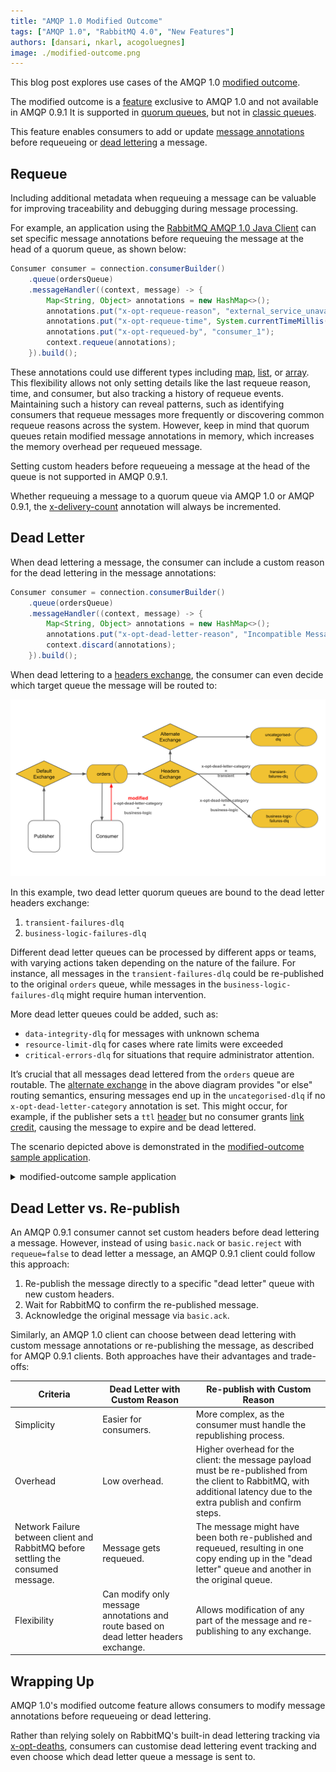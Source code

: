 ```yaml
---
title: "AMQP 1.0 Modified Outcome"
tags: ["AMQP 1.0", "RabbitMQ 4.0", "New Features"]
authors: [dansari, nkarl, acogoluegnes]
image: ./modified-outcome.png
---
```


This blog post explores use cases of the AMQP 1.0 [modified outcome](https://docs.oasis-open.org/amqp/core/v1.0/os/amqp-core-messaging-v1.0-os.html#type-modified).

<!-- truncate -->

The modified outcome is a [feature](/docs/amqp#outcomes) exclusive to AMQP 1.0 and not available in AMQP 0.9.1
It is supported in [quorum queues](/docs/quorum-queues), but not in [classic queues](/docs/classic-queues).

This feature enables consumers to add or update [message annotations](https://docs.oasis-open.org/amqp/core/v1.0/os/amqp-core-messaging-v1.0-os.html#type-message-annotations) before requeueing or [dead lettering](/docs/dlx) a message.

## Requeue

Including additional metadata when requeuing a message can be valuable for improving traceability and debugging during message processing.

For example, an application using the [RabbitMQ AMQP 1.0 Java Client](https://github.com/rabbitmq/rabbitmq-amqp-java-client) can set specific message annotations before requeuing the message at the head of a quorum queue, as shown below:
```java
Consumer consumer = connection.consumerBuilder()
    .queue(ordersQueue)
    .messageHandler((context, message) -> {
        Map<String, Object> annotations = new HashMap<>();
        annotations.put("x-opt-requeue-reason", "external_service_unavailable");
        annotations.put("x-opt-requeue-time", System.currentTimeMillis());
        annotations.put("x-opt-requeued-by", "consumer_1");
        context.requeue(annotations);
    }).build();
```

These annotations could use different types including [map](https://docs.oasis-open.org/amqp/core/v1.0/os/amqp-core-types-v1.0-os.html#type-map), [list](https://docs.oasis-open.org/amqp/core/v1.0/os/amqp-core-types-v1.0-os.html#type-list), or [array](https://docs.oasis-open.org/amqp/core/v1.0/os/amqp-core-types-v1.0-os.html#type-array).
This flexibility allows not only setting details like the last requeue reason, time, and consumer, but also tracking a history of requeue events.
Maintaining such a history can reveal patterns, such as identifying consumers that requeue messages more frequently or discovering common requeue reasons across the system.
However, keep in mind that quorum queues retain modified message annotations in memory, which increases the memory overhead per requeued message.

Setting custom headers before requeueing a message at the head of the queue is not supported in AMQP 0.9.1.

Whether requeuing a message to a quorum queue via AMQP 1.0 or AMQP 0.9.1, the [x-delivery-count](https://www.rabbitmq.com/docs/quorum-queues#poison-message-handling) annotation will always be incremented.

## Dead Letter

When dead lettering a message, the consumer can include a custom reason for the dead lettering in the message annotations:
```java
Consumer consumer = connection.consumerBuilder()
    .queue(ordersQueue)
    .messageHandler((context, message) -> {
        Map<String, Object> annotations = new HashMap<>();
        annotations.put("x-opt-dead-letter-reason", "Incompatible Message Format");
        context.discard(annotations);
    }).build();
```

When dead lettering to a [headers exchange](/tutorials/amqp-concepts#exchange-headers), the consumer can even decide which target queue the message will be routed to:

![An AMQP 1.0 consumer can use the modified outcome to decide which dead letter queue a message is routed to.](modified-outcome.svg)

In this example, two dead letter quorum queues are bound to the dead letter headers exchange:
1. `transient-failures-dlq`
2. `business-logic-failures-dlq`

Different dead letter queues can be processed by different apps or teams, with varying actions taken depending on the nature of the failure.
For instance, all messages in the `transient-failures-dlq` could be re-published to the original `orders` queue, while messages in the `business-logic-failures-dlq` might require human intervention.

More dead letter queues could be added, such as:
* `data-integrity-dlq` for messages with unknown schema
* `resource-limit-dlq` for cases where rate limits were exceeded
* `critical-errors-dlq` for situations that require administrator attention.

It’s crucial that all messages dead lettered from the `orders` queue are routable.
The [alternate exchange](/docs/ae) in the above diagram provides "or else" routing semantics, ensuring messages end up in the `uncategorised-dlq` if no `x-opt-dead-letter-category` annotation is set.
This might occur, for example, if the publisher sets a `ttl` [header](https://docs.oasis-open.org/amqp/core/v1.0/os/amqp-core-messaging-v1.0-os.html#type-header) but no consumer grants [link credit](/blog/2024/09/02/amqp-flow-control#link-credit), causing the message to expire and be dead lettered.

The scenario depicted above is demonstrated in the [modified-outcome sample application](https://github.com/ansd/modified-outcome/blob/v0.1.0/src/main/java/com/github/ansd/App.java).

<details>
<summary>modified-outcome sample application</summary>

The sample app uses the [RabbitMQ AMQP 1.0 Java Client](https://github.com/rabbitmq/rabbitmq-amqp-java-client).

You can run this sample application as follows:
1. Start RabbitMQ server via `docker run -it --rm --name rabbitmq -p 5672:5672 -p 15672:15672 rabbitmq:4.0-management`
2. In the root directory of [the sample app](https://github.com/ansd/modified-outcome/tree/v0.1.0), start the client via `mvn clean compile exec:java`.

After publishing a message to the `orders` queue, the client app consumes the message and outputs the following on the console:
```
publisher: received ACCEPTED outcome
consumer: setting annotations {x-opt-dead-letter-reason=Customer Not Eligible for Discount, x-opt-dead-letter-category=business-logic} and dead lettering...
```
The message will be dead lettered to the `business-logic-failures-dlq`.

To prevent message loss during dead lettering, the sample app uses [at-least-once dead lettering](/blog/2022/03/29/at-least-once-dead-lettering).

</details>

## Dead Letter vs. Re-publish

An AMQP 0.9.1 consumer cannot set custom headers before dead lettering a message.
However, instead of using `basic.nack` or `basic.reject` with `requeue=false` to dead letter a message, an AMQP 0.9.1 client could follow this approach:
1. Re-publish the message directly to a specific "dead letter" queue with new custom headers.
2. Wait for RabbitMQ to confirm the re-published message.
3. Acknowledge the original message via `basic.ack`.

Similarly, an AMQP 1.0 client can choose between dead lettering with custom message annotations or re-publishing the message, as described for AMQP 0.9.1 clients.
Both approaches have their advantages and trade-offs:

| Criteria | Dead Letter with Custom Reason | Re-publish with Custom Reason |
| --- | --- | --- |
| Simplicity | Easier for consumers. | More complex, as the consumer must handle the republishing process. |
| Overhead | Low overhead. | Higher overhead for the client: the message payload must be re-published from the client to RabbitMQ, with additional latency due to the extra publish and confirm steps. |
| Network Failure between client and RabbitMQ before settling the consumed message. | Message gets requeued. | The message might have been both re-published and requeued, resulting in one copy ending up in the "dead letter" queue and another in the original queue. |
| Flexibility |	Can modify only message annotations and route based on dead letter headers exchange. | Allows modification of any part of the message and re-publishing to any exchange. |

## Wrapping Up
AMQP 1.0's modified outcome feature allows consumers to modify message annotations before requeueing or dead lettering.

Rather than relying solely on RabbitMQ's built-in dead lettering tracking via [x-opt-deaths](/docs/dlx#effects), consumers can customise dead lettering event tracking and even choose which dead letter queue a message is sent to.
